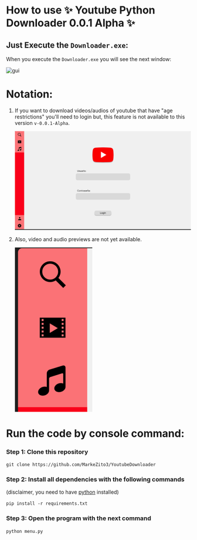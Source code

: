 # How to use ✨ Youtube Python Downloader 0.0.1 Alpha ✨

## Just Execute the ``Downloader.exe``:
When you execute the ``Downloader.exe`` you will see the next window:

![gui]([https://raw.githubusercontent.com/MarkeZito3/YoutubeDownloader/assets](https://raw.githubusercontent.com/MarkeZito3/YoutubeDownloader/master/assets)/gui.png)

# Notation:
1. If you want to download videos/audios of youtube that have "age restrictions" you'll need to login but, this feature is not available to this version `v-0.0.1-Alpha`.

    ![login gui](https://raw.githubusercontent.com/MarkeZito3/YoutubeDownloader/master/assets/login.png)

2. Also, video and audio previews are not yet available.

    ![folders](https://raw.githubusercontent.com/MarkeZito3/YoutubeDownloader/master/assets/folders.png)

# Run the code by console command:

### Step 1: Clone this repository

```
git clone https://github.com/MarkeZito3/YoutubeDownloader
```

### Step 2: Install all dependencies with the following commands

(disclaimer, you need to have [python](https://www.python.org/) installed)

```
pip install -r requirements.txt
```

### Step 3: Open the program with the next command

```
python menu.py
```
<!-- or execute the `Downloader.exe` aplication OwO -->
